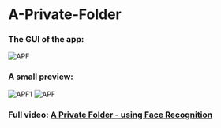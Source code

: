 # A-Private-Folder

### The GUI of the app:
![APF](https://user-images.githubusercontent.com/68480967/89623458-40227600-d8b2-11ea-9bf6-502c6563a9e2.jpg)

### A small preview:
![APF1](https://media.giphy.com/media/XHFXiELJe9ancUGUVM/giphy.gif) ![APF](https://media.giphy.com/media/WUyP2VS9CJSsw2wBCJ/giphy.gif)

### Full video: [A Private Folder - using Face Recognition](https://www.linkedin.com/posts/karan-owalekar_gui-machinelearning-computervision-activity-6663996469466529792-Lcw1)
